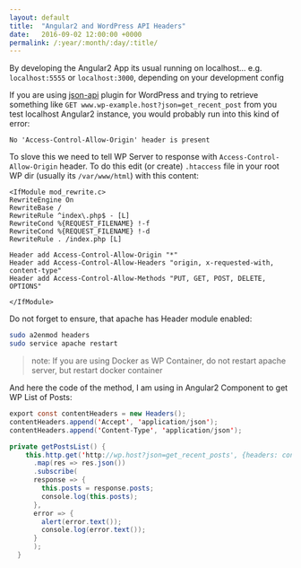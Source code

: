 ```yaml
---
layout: default
title:  "Angular2 and WordPress API Headers"
date:   2016-09-02 12:00:00 +0000
permalink: /:year/:month/:day/:title/
---
```

By developing the Angular2 App its usual running on localhost... e.g. `localhost:5555` or `localhost:3000`, depending on your development config

If you are using [json-api](https://wordpress.org/plugins/json-api/other_notes/) plugin for WordPress and trying to retrieve something like `GET www.wp-example.host?json=get_recent_post` from you test localhost Angular2 instance, you would probably run into this kind of error:

```
No 'Access-Control-Allow-Origin' header is present
```

To slove this we need to tell WP Server to response with `Access-Control-Allow-Origin` header. To do this edit (or create) `.htaccess` file in your root WP dir (usually its `/var/www/html`) with this content:

```
<IfModule mod_rewrite.c>
RewriteEngine On
RewriteBase /
RewriteRule ^index\.php$ - [L]
RewriteCond %{REQUEST_FILENAME} !-f
RewriteCond %{REQUEST_FILENAME} !-d
RewriteRule . /index.php [L]

Header add Access-Control-Allow-Origin "*"
Header add Access-Control-Allow-Headers "origin, x-requested-with, content-type"
Header add Access-Control-Allow-Methods "PUT, GET, POST, DELETE, OPTIONS"

</IfModule>

```

Do not forget to ensure, that apache has Header module enabled:

```bash
sudo a2enmod headers
sudo service apache restart
```

> note: If you are using Docker as WP Container, do not restart apache server, but restart docker container

And here the  code of the method, I am using in Angular2 Component to get WP List of Posts:

```java
export const contentHeaders = new Headers();
contentHeaders.append('Accept', 'application/json');
contentHeaders.append('Content-Type', 'application/json');

private getPostsList() {
    this.http.get('http://wp.host?json=get_recent_posts', {headers: contentHeaders})
      .map(res => res.json())
      .subscribe(
      response => {
        this.posts = response.posts;
        console.log(this.posts);
      },
      error => {
        alert(error.text());
        console.log(error.text());
      }
      );
  }
```
